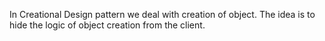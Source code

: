 In Creational Design pattern we deal with creation of object.
The idea is to hide the logic of object creation from the client.